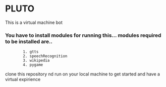 # PLUTO
This is a virtual machine bot


### You have to install modules for running this... modules required to be installed are..
            1. gtts
            2. speechRecognition
            3. wikipedia
            4. pygame
            


clone this repository nd run on your local machine to get started and have a virtual expirience
